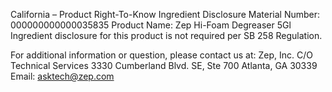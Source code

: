  
 
 
California – Product Right-To-Know Ingredient Disclosure 
Material Number: 000000000000035835 
Product Name: Zep Hi-Foam Degreaser 5Gl 
Ingredient disclosure for this product is not required per SB 258 Regulation. 
 
For additional information or question, please contact us at: 
Zep, Inc. 
C/O Technical Services 
3330 Cumberland Blvd. SE, Ste 700 
Atlanta, GA 30339 
Email: asktech@zep.com 
 
 
 
 
